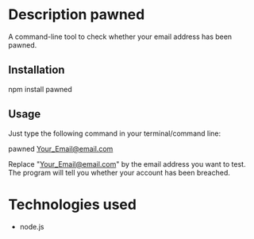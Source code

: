 # Description pawned

A command-line tool to check whether your email address has been pawned. 


## Installation

npm install pawned


## Usage

Just type the following command in your terminal/command line:

pawned Your_Email@email.com


Replace "Your_Email@email.com" by the email address you want to test.  
The program will tell you whether your account has been breached.


# Technologies used

- node.js